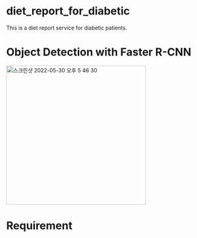 # diet_report_for_diabetic
This is a diet report service for diabetic patients.

# Object Detection with Faster R-CNN
<img width="369" alt="스크린샷 2022-05-30 오후 5 46 30" src="https://user-images.githubusercontent.com/44530437/170955120-9c1e9cf6-1e36-463b-ad78-902777c99773.png">

# Requirement
